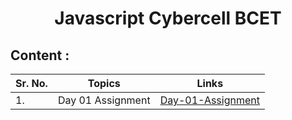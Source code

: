 <h1 align="center">Javascript Cybercell BCET</h1>

## Content : 
| Sr. No. | Topics | Links |
| --- | --- | --- |
| 1. | Day 01 Assignment | [Day-01-Assignment](./Day_01_Assignment/ "Day-01-Assignment") |
